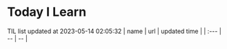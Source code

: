 # Today I Learn 
TIL list updated at 2023-05-14 02:05:32
| name | url | updated time |
| :--- | -- | -- |
